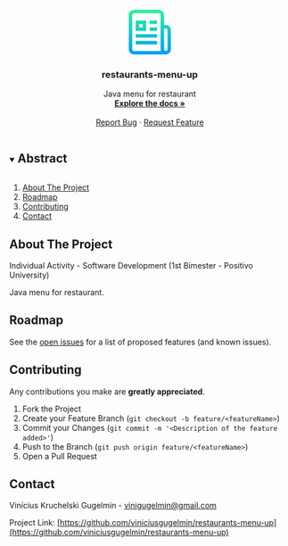 <p align="center">
  <a href="https://github.com/viniciusgugelmin/restaurants-menu-up">
    <img src="info/readme.png" alt="readme-logo" width="80" height="80">
  </a>

  <h3 align="center">restaurants-menu-up</h3>

  <p align="center">
    Java menu for restaurant
    <br />
    <a href="https://github.com/viniciusgugelmin/restaurants-menu-up"><strong>Explore the docs »</strong></a>
    <br />
    <br />
    <!--
    <a href="https://github.com/viniciusgugelmin/win-config-up">View Demo</a>
    ·
    -->
    <a href="https://github.com/viniciusgugelmin/restaurants-menu-up/issues">Report Bug</a>
    ·
    <a href="https://github.com/viniciusgugelmin/restaurants-menu-up/issues">Request Feature</a>
  </p>
</p>


<details open="open">
  <summary><h2 style="display: inline-block">Abstract</h2></summary>
  <ol>
    <li>
      <a href="#about-the-project">About The Project</a>
    </li>
    <li><a href="#roadmap">Roadmap</a></li>
    <li><a href="#contributing">Contributing</a></li>
    <li><a href="#contact">Contact</a></li>
  </ol>
</details>



## About The Project
Individual Activity - Software Development
(1st Bimester - Positivo University)

Java menu for restaurant.
<!--<img src="info/demo.png" alt="readme-logo" width="80" height="80">-->


## Roadmap

See the [open issues](https://github.com/viniciusgugelmin/restaurants-menu-up/issues) for a list of proposed features (and known issues).



## Contributing

Any contributions you make are **greatly appreciated**.

1. Fork the Project
2. Create your Feature Branch (`git checkout -b feature/<featureName>`)
3. Commit your Changes (`git commit -m '<Description of the feature added>'`)
4. Push to the Branch (`git push origin feature/<featureName>`)
5. Open a Pull Request



## Contact

Vinícius Kruchelski Gugelmin - vinigugelmin@gmail.com

Project Link: [https://github.com/viniciusgugelmin/restaurants-menu-up](https://github.com/viniciusgugelmin/restaurants-menu-up)
